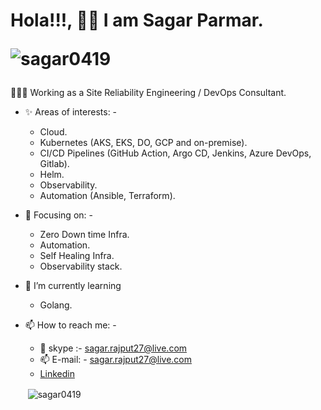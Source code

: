 # Hola!!!, 👋🏻 I am Sagar Parmar. <p align="left"> <img src="https://komarev.com/ghpvc/?username=sagar0419&label=Profile%20views&color=0e75b6&style=flat" alt="sagar0419" /> </p>
👨🏻‍💼 Working as a Site Reliability Engineering / DevOps Consultant. 

- ✨ Areas of interests: -
  - Cloud.
  - Kubernetes (AKS, EKS, DO, GCP and on-premise).
  - CI/CD Pipelines (GitHub Action, Argo CD, Jenkins, Azure DevOps, Gitlab).
  - Helm.
  - Observability.
  - Automation (Ansible, Terraform).
  
- 👀 Focusing on: -
  - Zero Down time Infra.
  - Automation.
  - Self Healing Infra.
  - Observability stack.

- 🌱 I’m currently learning
  - Golang.
  
- 📫 How to reach me: -
  - 📧 skype :- sagar.rajput27@live.com
  - 📫 E-mail: - sagar.rajput27@live.com
  - [Linkedin](https://www.linkedin.com/in/sagar-parmar-834403a6)
  <p>&nbsp;<img align="center" src="https://github-readme-stats.vercel.app/api?username=sagar0419&show_icons=true&locale=en" alt="sagar0419" /></p>
